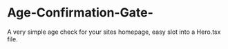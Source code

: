 # Age-Confirmation-Gate-
A very simple age check for your sites homepage, easy slot into a Hero.tsx file. 
